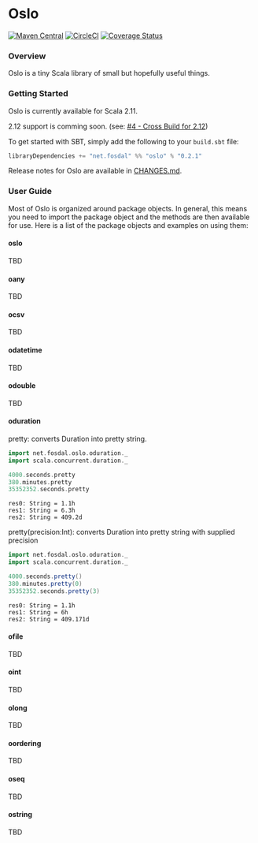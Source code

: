 # Oslo
[![Maven Central](https://img.shields.io/maven-central/v/net.fosdal/oslo_2.11.svg)](http://search.maven.org/#search%7Cgav%7C1%7Cg%3A%22net.fosdal%22%20AND%20a%3A%22oslo_2.11%22)
[![CircleCI](https://circleci.com/gh/sfosdal/oslo.svg?style=shield)](https://circleci.com/gh/sfosdal/oslo)
[![Coverage Status](https://coveralls.io/repos/github/sfosdal/oslo/badge.svg?branch=master)](https://coveralls.io/github/sfosdal/oslo?branch=master)

### Overview
Oslo is a tiny Scala library of small but hopefully useful things.

### Getting Started
Oslo is currently available for Scala 2.11.

2.12 support is comming soon. (see: [#4 - Cross Build for 2.12](/sfosdal/oslo/issues/4))


To get started with SBT, simply add the following to your `build.sbt`
file:

```scala
libraryDependencies += "net.fosdal" %% "oslo" % "0.2.1"
```

Release notes for Oslo are available in [CHANGES.md](CHANGES.md).

### User Guide
Most of Oslo is organized around package objects. In general, this means you need to import the package object and the methods are then available for use. Here is a list of the package objects and examples on using them:

#### oslo
TBD

#### oany
TBD

#### ocsv
TBD

#### odatetime
TBD

#### odouble
TBD

#### oduration
pretty: converts Duration into pretty string.

```scala
import net.fosdal.oslo.oduration._
import scala.concurrent.duration._

4000.seconds.pretty
380.minutes.pretty
35352352.seconds.pretty
```

```
res0: String = 1.1h
res1: String = 6.3h
res2: String = 409.2d
```

pretty(precision:Int): converts Duration into pretty string with supplied precision
```scala
import net.fosdal.oslo.oduration._
import scala.concurrent.duration._

4000.seconds.pretty()
380.minutes.pretty(0)
35352352.seconds.pretty(3)
```

```
res0: String = 1.1h
res1: String = 6h
res2: String = 409.171d
```

#### ofile
TBD

#### oint
TBD

#### olong
TBD

#### oordering
TBD

#### oseq
TBD

#### ostring
TBD
